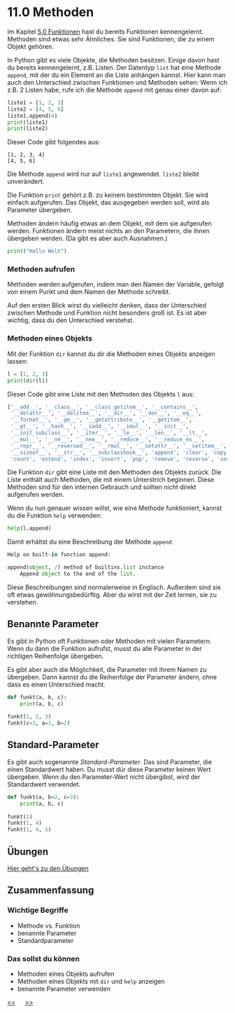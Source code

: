 # 11.0 Methoden

Im Kapitel [5.0 Funktionen](05.0_Funktionen) hast du 
bereits Funktionen kennengelernt.
Methoden sind etwas sehr Ähnliches.
Sie sind Funktionen, die zu einem Objekt gehören.

In Python gibt es viele Objekte, die Methoden besitzen.
Einige davon hast du bereits kennengelernt, z.B. Listen.
Der Datentyp `list` hat eine Methode `append`, 
mit der du ein Element an die Liste anhängen kannst.
Hier kann man auch den Unterschied zwischen Funktionen und Methoden sehen:
Wenn ich z.B. 2 Listen habe, rufe ich die Methode `append` mit genau einer davon auf:

```python
liste1 = [1, 2, 3]
liste2 = [4, 5, 6]
liste1.append(4)
print(liste1)
print(liste2)
```
Dieser Code gibt folgendes aus:
```
[1, 2, 3, 4]
[4, 5, 6]
```

Die Methode `append` wird nur auf `liste1` angewendet.
`liste2` bleibt unverändert.

Die Funktion `print` gehört z.B. zu keinem bestimmten Objekt.
Sie wird einfach aufgerufen. Das Objekt, das ausgegeben werden soll, 
wird als Parameter übergeben.

Methoden ändern häufig etwas an dem Objekt, 
mit dem sie aufgerufen werden.
Funktionen ändern meist nichts an den Parametern,
die ihnen übergeben werden.
(Da gibt es aber auch Ausnahmen.)

```python
print("Hallo Welt")
```


### Methoden aufrufen
Methoden werden aufgerufen, indem man den Namen der Variable,
gefolgt von einem Punkt und dem Namen der Methode schreibt.

Auf den ersten Blick wirst du vielleicht denken, dass 
der Unterschied zwischen Methode und Funktion nicht besonders groß ist.
Es ist aber wichtig, dass du den Unterschied verstehst.


### Methoden eines Objekts

Mit der Funktion `dir` kannst du dir die Methoden eines Objekts anzeigen lassen:

```python
l = [1, 2, 3]
print(dir(l))
```

Dieser Code gibt eine Liste mit den Methoden des Objekts `l` aus:

```python
['__add__', '__class__', '__class_getitem__', '__contains__', 
 '__delattr__', '__delitem__', '__dir__', '__doc__', '__eq__', 
 '__format__', '__ge__', '__getattribute__', '__getitem__', 
 '__gt__', '__hash__', '__iadd__', '__imul__', '__init__', 
 '__init_subclass__', '__iter__', '__le__', '__len__', '__lt__', 
 '__mul__', '__ne__', '__new__', '__reduce__', '__reduce_ex__', 
 '__repr__', '__reversed__', '__rmul__', '__setattr__', '__setitem__', 
 '__sizeof__', '__str__', '__subclasshook__', 'append', 'clear', 'copy', 
 'count', 'extend', 'index', 'insert', 'pop', 'remove', 'reverse', 'sort']
```

Die Funktion `dir` gibt eine Liste mit den Methoden des Objekts zurück.
Die Liste enthält auch Methoden, die mit einem Unterstrich beginnen.
Diese Methoden sind für den internen Gebrauch und sollten nicht direkt aufgerufen werden.

Wenn du nun genauer wissen willst, wie eine Methode funktioniert, 
kannst du die Funktion `help` verwenden:

```python
help(l.append)
```

Damit erhältst du eine Beschreibung der Methode `append`:

```python
Help on built-in function append:

append(object, /) method of builtins.list instance
    Append object to the end of the list.
``` 

Diese Beschreibungen sind normalerweise in Englisch.
Außerdem sind sie oft etwas gewöhnungsbedürftig.
Aber du wirst mit der Zeit lernen, sie zu verstehen.


## Benannte Parameter
Es gibt in Python oft Funktionen oder Methoden mit vielen Parametern.
Wenn du dann die Funktion aufrufst, 
musst du alle Parameter in der richtigen Reihenfolge übergeben.

Es gibt aber auch die Möglichkeit, die Parameter mit ihrem Namen zu übergeben.
Dann kannst du die Reihenfolge der Parameter ändern,
ohne dass es einen Unterschied macht.

```python
def funkt(a, b, c):
    print(a, b, c)
    
funkt(1, 2, 3)
funkt(c=3, a=1, b=2)
```

## Standard-Parameter
Es gibt auch sogenannte *Standard-Parameter*.
Das sind Parameter, die einen Standardwert haben.
Du musst dür diese Parameter keinen Wert übergeben.
Wenn du den Parameter-Wert nicht übergibst, 
wird der Standardwert verwendet.

```python
def funkt(a, b=2, c=3):
    print(a, b, c)
    
funkt(1)
funkt(1, 4)
funkt(1, 4, 5)
```

## Übungen
[Hier geht's zu den Übungen](../uebungen/UE_11.0_Methoden.md)

## Zusammenfassung
### Wichtige Begriffe
- Methode vs. Funktion
- benannte Parameter
- Standardparameter


### Das sollst du können
- Methoden eines Objekts aufrufen
- Methoden eines Objekts mit `dir` und `help` anzeigen
- benannte Parameter verwenden


[<<](10.0_Algorithmen.md) &emsp; [>>](12.0_Tupel.md)